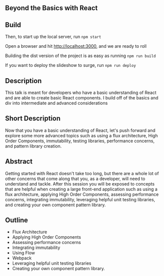 ## Beyond the Basics with React

## Build

Then, to start up the local server, run `npm start`

Open a browser and hit [http://localhost:3000](http://localhost:3000), and we are ready to roll

Building the dist version of the project is as easy as running `npm run build`

If you want to deploy the slideshow to surge, run `npm run deploy`


## Description

This talk is meant for developers who have a basic understanding of React and are able to create basic React components. I build off of the basics and div into intermediate and advanced considerations

## Short Description

Now that you have a basic understanding of React, let's push forward and explore some more advanced topics such as using a flux architecture, High Order Components, immutability, testing libraries, performance concerns, and pattern library creation.

## Abstract

Getting started with React doesn't take too long, but there are a whole lot of other concerns that come along that you, as a developer, will need to understand and tackle. After this session you will be exposed to concepts that are helpful when creating a large front-end application such as using a flux architecture, applying High Order Components, assessing performance concerns, integrating immutability, leveraging helpful unit testing libraries, and creating your own component pattern library.

## Outline

* Flux Architecture
* Applying High Order Components
* Assessing performance concerns
* Integrating immutability
* Using Flow
* Webpack
* Leveraging helpful unit testing libraries
* Creating your own component pattern library.